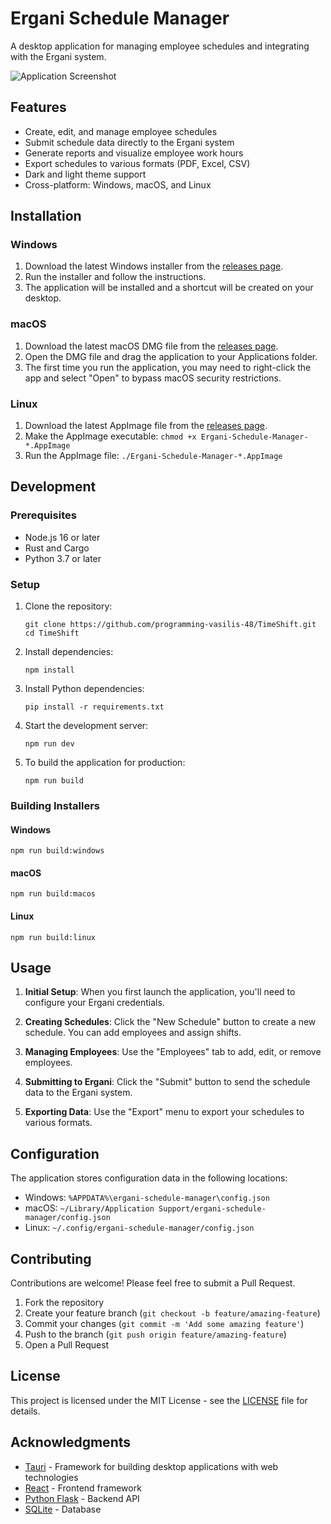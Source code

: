 # Ergani Schedule Manager

A desktop application for managing employee schedules and integrating with the Ergani system.

![Application Screenshot](docs/screenshot.png)

## Features

- Create, edit, and manage employee schedules
- Submit schedule data directly to the Ergani system
- Generate reports and visualize employee work hours
- Export schedules to various formats (PDF, Excel, CSV)
- Dark and light theme support
- Cross-platform: Windows, macOS, and Linux

## Installation

### Windows

1. Download the latest Windows installer from the [releases page](https://github.com/programming-vasilis-48/TimeShift/releases).
2. Run the installer and follow the instructions.
3. The application will be installed and a shortcut will be created on your desktop.

### macOS

1. Download the latest macOS DMG file from the [releases page](https://github.com/programming-vasilis-48/TimeShift/releases).
2. Open the DMG file and drag the application to your Applications folder.
3. The first time you run the application, you may need to right-click the app and select "Open" to bypass macOS security restrictions.

### Linux

1. Download the latest AppImage file from the [releases page](https://github.com/programming-vasilis-48/TimeShift/releases).
2. Make the AppImage executable: `chmod +x Ergani-Schedule-Manager-*.AppImage`
3. Run the AppImage file: `./Ergani-Schedule-Manager-*.AppImage`

## Development

### Prerequisites

- Node.js 16 or later
- Rust and Cargo
- Python 3.7 or later

### Setup

1. Clone the repository:
   ```
   git clone https://github.com/programming-vasilis-48/TimeShift.git
   cd TimeShift
   ```

2. Install dependencies:
   ```
   npm install
   ```

3. Install Python dependencies:
   ```
   pip install -r requirements.txt
   ```

4. Start the development server:
   ```
   npm run dev
   ```

5. To build the application for production:
   ```
   npm run build
   ```

### Building Installers

#### Windows

```
npm run build:windows
```

#### macOS

```
npm run build:macos
```

#### Linux

```
npm run build:linux
```

## Usage

1. **Initial Setup**: When you first launch the application, you'll need to configure your Ergani credentials.

2. **Creating Schedules**: Click the "New Schedule" button to create a new schedule. You can add employees and assign shifts.

3. **Managing Employees**: Use the "Employees" tab to add, edit, or remove employees.

4. **Submitting to Ergani**: Click the "Submit" button to send the schedule data to the Ergani system.

5. **Exporting Data**: Use the "Export" menu to export your schedules to various formats.

## Configuration

The application stores configuration data in the following locations:

- Windows: `%APPDATA%\ergani-schedule-manager\config.json`
- macOS: `~/Library/Application Support/ergani-schedule-manager/config.json`
- Linux: `~/.config/ergani-schedule-manager/config.json`

## Contributing

Contributions are welcome! Please feel free to submit a Pull Request.

1. Fork the repository
2. Create your feature branch (`git checkout -b feature/amazing-feature`)
3. Commit your changes (`git commit -m 'Add some amazing feature'`)
4. Push to the branch (`git push origin feature/amazing-feature`)
5. Open a Pull Request

## License

This project is licensed under the MIT License - see the [LICENSE](LICENSE) file for details.

## Acknowledgments

- [Tauri](https://tauri.app/) - Framework for building desktop applications with web technologies
- [React](https://reactjs.org/) - Frontend framework
- [Python Flask](https://flask.palletsprojects.com/) - Backend API
- [SQLite](https://www.sqlite.org/) - Database 